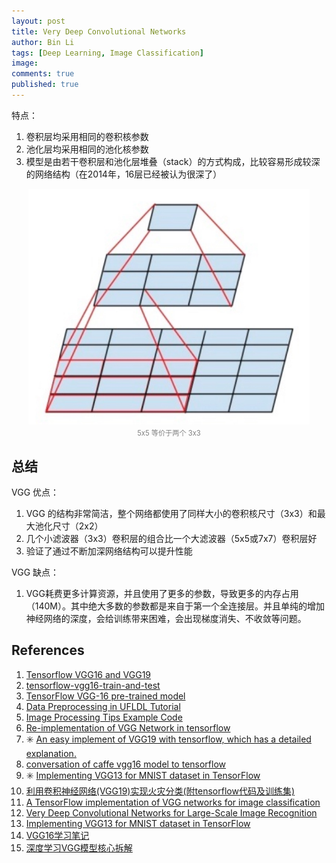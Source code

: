 ```yaml
---
layout: post
title: Very Deep Convolutional Networks
author: Bin Li
tags: [Deep Learning, Image Classification]
image: 
comments: true
published: true
---
```


特点：
1. 卷积层均采用相同的卷积核参数
2. 池化层均采用相同的池化核参数
3. 模型是由若干卷积层和池化层堆叠（stack）的方式构成，比较容易形成较深的网络结构（在2014年，16层已经被认为很深了）


<p align="center">
<img src="/img/media/15847104015793.jpg" width="450">
</p>
<p style="margin-top:-2.5%" align="center">
    <em style="color:#808080;font-style:normal;font-size:80%;">5x5 等价于两个 3x3</em>
</p>



## 总结
VGG 优点：
1. VGG 的结构非常简洁，整个网络都使用了同样大小的卷积核尺寸（3x3）和最大池化尺寸（2x2）
2. 几个小滤波器（3x3）卷积层的组合比一个大滤波器（5x5或7x7）卷积层好
3. 验证了通过不断加深网络结构可以提升性能

VGG 缺点：
1. VGG耗费更多计算资源，并且使用了更多的参数，导致更多的内存占用（140M）。其中绝大多数的参数都是来自于第一个全连接层。并且单纯的增加神经网络的深度，会给训练带来困难，会出现梯度消失、不收敛等问题。

## References
1. [Tensorflow VGG16 and VGG19](https://github.com/machrisaa/tensorflow-vgg)
2. [tensorflow-vgg16-train-and-test](https://github.com/ppplinday/tensorflow-vgg16-train-and-test)
3. [TensorFlow VGG-16 pre-trained model](https://github.com/ry/tensorflow-vgg16)
4. [Data Preprocessing in UFLDL Tutorial](http://ufldl.stanford.edu/wiki/index.php/Data_Preprocessing)
5. [Image Processing Tips Example Code](https://github.com/kharikri/Image-Processing-Tips/blob/master/Image%20Processing%20Tips%20Example%20Code.ipynb)
6. [Re-implementation of VGG Network in tensorflow](https://github.com/huyng/tensorflow-vgg)
7. ✳️ [An easy implement of VGG19 with tensorflow, which has a detailed explanation.](https://github.com/hjptriplebee/VGG19_with_tensorflow)
8. [conversation of caffe vgg16 model to tensorflow](https://github.com/ry/tensorflow-vgg16)
9. ✳️ [Implementing VGG13 for MNIST dataset in TensorFlow](https://medium.com/@amir_hf8/implementing-vgg13-for-mnist-dataset-in-tensorflow-abc1460e2b93)
10. [利用卷积神经网络(VGG19)实现火灾分类(附tensorflow代码及训练集)](http://www.cnblogs.com/vipyoumay/p/7884472.html)
11. [A TensorFlow implementation of VGG networks for image classification](https://github.com/conan7882/VGG-cifar-tf)
12. [Very Deep Convolutional Networks for Large-Scale Image Recognition](https://arxiv.org/abs/1409.1556)
13. [Implementing VGG13 for MNIST dataset in TensorFlow](https://medium.com/@amir_hf8/implementing-vgg13-for-mnist-dataset-in-tensorflow-abc1460e2b93)
14. [VGG16学习笔记](http://deanhan.com/2018/07/26/vgg16/)
15. [深度学习VGG模型核心拆解](https://cloud.tencent.com/developer/article/1039763)